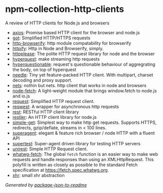 # npm-collection-http-clients

A review of HTTP clients for Node.js and browsers

- [axios](https://github.com/mzabriskie/axios): Promise based HTTP client for the browser and node.js
- [got](https://github.com/sindresorhus/got): Simplified HTTP/HTTPS requests
- [http-browserify](https://github.com/substack/http-browserify): http module compatability for browserify
- [httpify](https://github.com/scottcorgan/httpify): Http in Node and Browserify, simply.
- [httpplease](https://github.com/matthewwithanm/httpplease.js): The polite HTTP request library for node and the browser
- [hyperquest](https://github.com/substack/hyperquest): make streaming http requests
- [hyperquestionable](https://github.com/nathan7/hyperquestionable): request's questionable behaviour of aggregrating the body, on top of hyperquest
- [needle](https://github.com/tomas/needle): Tiny yet feature-packed HTTP client. With multipart, charset decoding and proxy support.
- [nets](https://github.com/maxogden/nets): nothin but nets. http client that works in node and browsers
- [node-fetch](https://github.com/bitinn/node-fetch): A light-weight module that brings window.fetch to node.js and io.js
- [request](https://github.com/mikeal/request): Simplified HTTP request client.
- [reqwest](https://github.com/ded/reqwest): A wrapper for asynchronous http requests
- [rest](https://github.com/cujojs/rest): RESTful HTTP client library
- [restler](https://github.com/danwrong/restler): An HTTP client library for node.js
- [simple-get](https://github.com/feross/simple-get): Simplest way to make http get requests. Supports HTTPS, redirects, gzip/deflate, streams in &lt; 100 lines.
- [superagent](https://github.com/visionmedia/superagent): elegant &amp; feature rich browser / node HTTP with a fluent API
- [supertest](https://github.com/visionmedia/supertest): Super-agent driven library for testing HTTP servers
- [unirest](https://github.com/Mashape/unirest-nodejs): Simple HTTP Request client.
- [whatwg-fetch](https://github.com/github/fetch): The global `fetch` function is an easier way to make web requests and handle responses than using an XMLHttpRequest. This polyfill is written as closely as possible to the standard Fetch specification at https://fetch.spec.whatwg.org.
- [xhr](https://github.com/Raynos/xhr): small xhr abstraction

_Generated by [package-json-to-readme](https://github.com/zeke/package-json-to-readme)_
